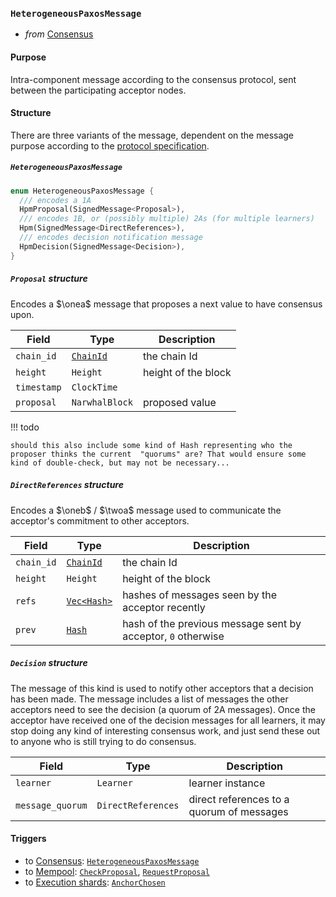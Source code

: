 ### `HeterogeneousPaxosMessage`

- _from_ [Consensus](#Consensus)

#### Purpose

<!-- --8<-- [start:purpose] -->
Intra-component message according to the consensus protocol, sent between the participating acceptor nodes.
<!-- --8<-- [end:purpose] -->

#### Structure


There are three variants of the message, dependent on the message purpose according to the [protocol specification]().

##### `HeterogeneousPaxosMessage`


```rust
enum HeterogeneousPaxosMessage {
  /// encodes a 1A
  HpmProposal(SignedMessage<Proposal>),
  /// encodes 1B, or (possibly multiple) 2As (for multiple learners)
  Hpm(SignedMessage<DirectReferences>),
  /// encodes decision notification message
  HpmDecision(SignedMessage<Decision>),
}
```

##### `Proposal` structure


Encodes a $\onea$ message that proposes a next value to have consensus upon.

| Field | Type | Description |
| ----- | ---- | ----------- |
| `chain_id` | [`ChainId`](#ChainId) | the chain Id |
| `height` | `Height` | height of the block |
| `timestamp` | `ClockTime` ||
| `proposal` | `NarwhalBlock` | proposed value |

!!! todo

    should this also include some kind of Hash representing who the proposer thinks the current  "quorums" are? That would ensure some kind of double-check, but may not be necessary...

##### `DirectReferences` structure


Encodes a $\oneb$ / $\twoa$ message used to communicate the acceptor's commitment to other acceptors.

| Field | Type | Description |
| ----- | ---- | ----------- |
| `chain_id` | [`ChainId`](#ChainId) | the chain Id |
| `height` | `Height` | height of the block |
| `refs` | [`Vec<Hash>`](#Hash) | hashes of messages seen by the acceptor recently |
| `prev` | [`Hash`](#Hash) | hash of the previous message sent by acceptor, `0` otherwise |

##### `Decision` structure


The message of this kind is used to notify other acceptors that a decision has been made.
The message includes a list of messages the other acceptors need to see the decision (a quorum of 2A messages).
Once the acceptor have received one of the decision messages for all learners, it may stop doing any kind of interesting consensus work,
and just send these out to anyone who is still trying to do consensus.

| Field | Type | Description |
| ----- | ---- | ----------- |
| `learner` | `Learner` | learner instance |
| `message_quorum` | `DirectReferences` | direct references to a quorum of messages |

<!---
```rust
struct Proposal {
  chain_id : ChainId,
  height : Height,
  timestamp : ClockTime,
  proposal : NarwhalBlock,
  // should this also include some kind of Hash representing who the proposer thinks the current
  // "quorums" are? That would ensure some kind of double-check, but may not be necessary...
}

struct DirectReferences {
  chain_id : ChainId,
  height : Height,
  refs : Vec<Hash>,
}

struct Decision {
  // This is more of an optimization: sometimes it's helpful to tell someone that a decision has
  // been made, and send over the list of messages they need to see the decision (a quorum of 2As).
  // Note that once you have one of these for all learners, you can really stop doing any kind of
  // interesting consensus work, and just send these out to anyone who is still trying to do
  // consensus.
  learner : Learner,
  refs : DirectReferences,
}
```
-->

#### Triggers

- to [Consensus](#Consensus): [`HeterogeneousPaxosMessage`](#HeterogeneousPaxosMessage)
- to [Mempool](#Mempool): [`CheckProposal`](#CheckProposal), [`RequestProposal`](#RequestProposal)
- to [Execution shards](#Shards): [`AnchorChosen`](#AnchorChosen)

